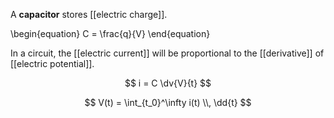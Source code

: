A **capacitor** stores [[electric charge]].

\begin{equation}
C = \frac{q}{V}
\end{equation}

In a circuit, the [[electric current]] will be proportional to the [[derivative]] of [[electric potential]].

$$
i = C \dv{V}{t}
$$

$$
V(t) = \int_{t_0}^\infty i(t) \\, \dd{t}
$$